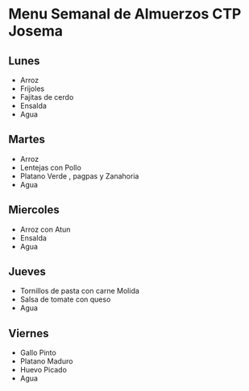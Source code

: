 # Menu Semanal de Almuerzos CTP Josema
## Lunes
- Arroz
- Frijoles
- Fajitas de cerdo
- Ensalda
- Agua
## Martes
- Arroz
- Lentejas con Pollo
- Platano Verde , pagpas y Zanahoria
- Agua
## Miercoles
- Arroz con Atun
- Ensalda
- Agua
## Jueves
- Tornillos de pasta con carne Molida
- Salsa de tomate con queso
- Agua
## Viernes
- Gallo Pinto
- Platano Maduro
- Huevo Picado
- Agua
